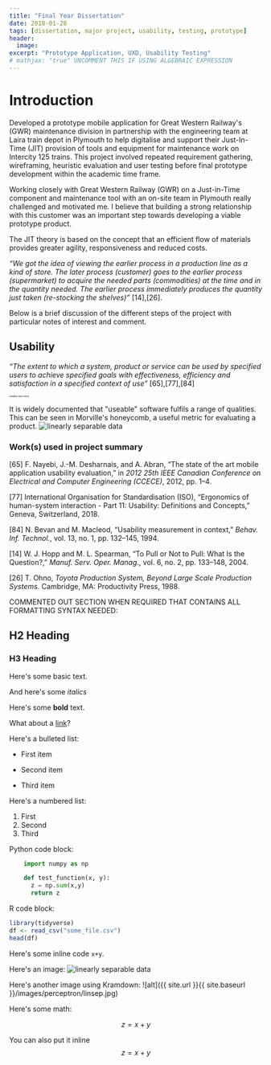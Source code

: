 ```yaml
---
title: "Final Year Dissertation"
date: 2018-01-28
tags: [dissertation, major project, usability, testing, prototype]
header:
  image:
excerpt: "Prototype Application, UXD, Usability Testing"
# mathjax: "true" UNCOMMENT THIS IF USING ALGEBRAIC EXPRESSION
---
```


# Introduction

Developed a prototype mobile application for Great Western Railway's (GWR) maintenance division in partnership with the engineering team at Laira train depot in Plymouth to help digitalise and support their Just-In-Time (JIT) provision of tools and equipment for maintenance work on Intercity 125 trains. This project involved repeated requirement gathering, wireframing, heuristic evaluation and user testing before final prototype development within the academic time frame.

Working closely with Great Western Railway (GWR) on a Just-in-Time component and maintenance tool with an on-site team in Plymouth really challenged and motivated me. I believe that building a strong relationship with this customer was an important step towards developing a viable prototype product.

The JIT theory is based on the concept that an efficient flow of materials provides greater agility, responsiveness and reduced costs.

*“We got the idea of viewing the earlier process in a production line as a kind of store. The later process (customer) goes to the earlier process (supermarket) to acquire the needed parts (commodities) at the time and in the quantity needed. The earlier process immediately produces the quantity just taken (re-stocking the shelves)”* [14],[26].


Below is a brief discussion of the different steps of the project with particular notes of interest and comment.

## Usability

*“The extent to which a system, product or service can be used by specified users to achieve specified goals with effectiveness, efficiency and satisfaction in a specified context of use”* [65],[77],[84]

<span style="font-size:5;">smaller text here</span>

It is widely documented that "useable" software fulfils a range of qualities. This can be seen in Morville's honeycomb, a useful metric for evaluating a product.
<img src="{{ site.url }}{{ site.baseurl }}/images/morville_honeycomb.jpg" alt="linearly separable data">











### Work(s) used in project summary

[65] F. Nayebi, J.-M. Desharnais, and A. Abran, “The state of the art mobile application usability evaluation,” in *2012 25th IEEE Canadian Conference on Electrical and Computer Engineering (CCECE)*, 2012, pp. 1–4.

[77] International Organisation for Standardisation (ISO), “Ergonomics of human-system interaction - Part 11: Usability: Definitions and Concepts,” Geneva, Switzerland, 2018.

[84] N. Bevan and M. Macleod, “Usability measurement in context,” *Behav. Inf. Technol.*, vol. 13,
no. 1, pp. 132–145, 1994.

[14] W. J. Hopp and M. L. Spearman, “To Pull or Not to Pull: What Is the Question?,” *Manuf. Serv.
Oper. Manag.*, vol. 6, no. 2, pp. 133–148, 2004.

[26] T. Ohno, *Toyota Production System, Beyond Large Scale Production Systems.* Cambridge, MA:
Productivity Press, 1988.


COMMENTED OUT SECTION WHEN REQUIRED THAT CONTAINS ALL FORMATTING SYNTAX NEEDED:

## H2 Heading

### H3 Heading

Here's some basic text.

And here's some *italics*

Here's some **bold** text.

What about a [link](https://github.com/dataoptimal)?

Here's a bulleted list:
* First item
+ Second item
- Third item

Here's a numbered list:
1. First
2. Second
3. Third

Python code block:
```python
    import numpy as np

    def test_function(x, y):
      z = np.sum(x,y)
      return z
```

R code block:
```r
library(tidyverse)
df <- read_csv("some_file.csv")
head(df)
```

Here's some inline code `x+y`.

Here's an image:
<img src="{{ site.url }}{{ site.baseurl }}/images/perceptron/linsep.jpg" alt="linearly separable data">

Here's another image using Kramdown:
![alt]({{ site.url }}{{ site.baseurl }}/images/perceptron/linsep.jpg)

Here's some math:

$$z=x+y$$

You can also put it inline $$z=x+y$$
